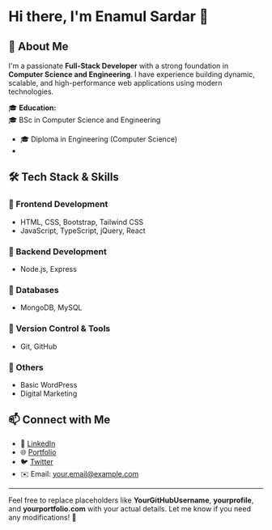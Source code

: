 # Hi there, I'm Enamul Sardar 👋

## 🚀 About Me
I'm a passionate **Full-Stack Developer** with a strong foundation in **Computer Science and Engineering**. I have experience building dynamic, scalable, and high-performance web applications using modern technologies.

🎓 **Education:**  
  🎓 BSc in Computer Science and Engineering  
- 🎓 Diploma in Engineering (Computer Science)  
-

## 🛠️ Tech Stack & Skills
### 🔹 Frontend Development  
- HTML, CSS, Bootstrap, Tailwind CSS  
- JavaScript, TypeScript, jQuery, React  

### 🔹 Backend Development  
- Node.js, Express  

### 🔹 Databases  
- MongoDB, MySQL  

### 🔹 Version Control & Tools  
- Git, GitHub  

### 🔹 Others  
- Basic WordPress  
- Digital Marketing  


## 📫 Connect with Me
- 💼 [LinkedIn](https://www.linkedin.com/in/yourprofile/)  
- 🌐 [Portfolio](https://yourportfolio.com)  
- 🐦 [Twitter](https://twitter.com/yourhandle)  
- ✉️ Email: your.email@example.com  

---

Feel free to replace placeholders like **YourGitHubUsername**, **yourprofile**, and **yourportfolio.com** with your actual details. Let me know if you need any modifications! 🚀

